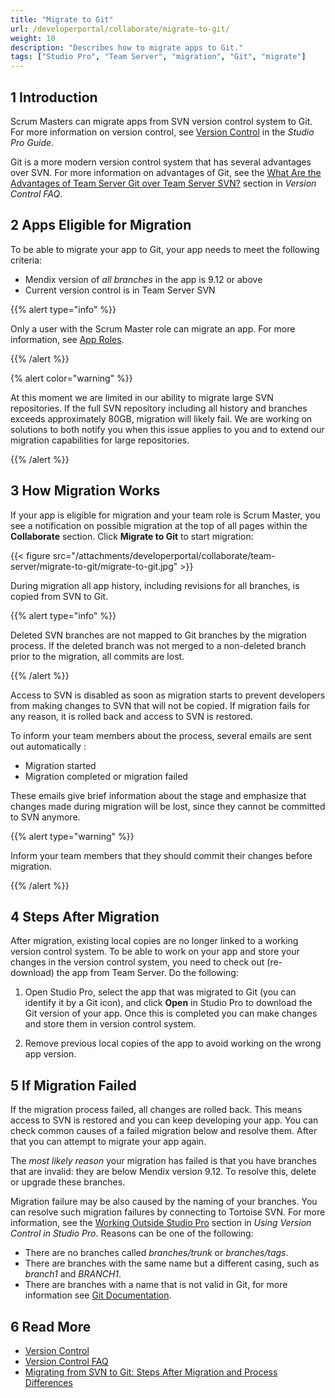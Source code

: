 ```yaml
---
title: "Migrate to Git"
url: /developerportal/collaborate/migrate-to-git/
weight: 10
description: "Describes how to migrate apps to Git."
tags: ["Studio Pro", "Team Server", "migration", "Git", "migrate"]
---
```


## 1 Introduction

Scrum Masters can migrate apps from SVN version control system to Git. For more information on version control, see [Version Control](/refguide/version-control/) in the *Studio Pro Guide*. 

Git is a more modern version control system that has several advantages over SVN. For more information on advantages of Git, see the [What Are the Advantages of Team Server Git over Team Server SVN?](/refguide/version-control-faq/#git-advantages) section in *Version Control FAQ*.

## 2 Apps Eligible for Migration

To be able to migrate your app to Git, your app needs to meet the following criteria:

* Mendix version of *all branches* in the app is 9.12 or above
* Current version control is in Team Server SVN

{{% alert type="info" %}}

Only a user with the Scrum Master role can migrate an app. For more information, see [App Roles](/developerportal/collaborate/app-roles/). 

{{% /alert %}}

{% alert color="warning" %}}

At this moment we are limited in our ability to migrate large SVN repositories. If the full SVN repository including all history and branches exceeds approximately 80GB, migration will likely fail. We are working on solutions to both notify you when this issue applies to you and to extend our migration capabilities for large repositories.

{{% /alert %}}

## 3 How Migration Works

If your app is eligible for migration and your team role is Scrum Master, you see a notification on possible migration at the top of all pages within the **Collaborate** section. Click **Migrate to Git** to start migration:

{{< figure src="/attachments/developerportal/collaborate/team-server/migrate-to-git/migrate-to-git.jpg" >}}

During migration all app history, including revisions for all branches, is copied from SVN to Git. 

{{% alert type="info" %}}

Deleted SVN branches are not mapped to Git branches by the migration process. If the deleted branch was not merged to a non-deleted branch prior to the migration, all commits are lost.

{{% /alert %}}

Access to SVN is disabled as soon as migration starts to prevent developers from making changes to SVN that will not be copied. If migration fails for any reason, it is rolled back and access to SVN is restored.

To inform your team members about the process, several emails are sent out automatically :

* Migration started
* Migration completed or migration failed

These emails give brief information about the stage and emphasize that changes made during migration will be lost, since they cannot be committed to SVN anymore.

{{% alert type="warning" %}}

Inform your team members that they should commit their changes before migration.

{{% /alert %}}

## 4 Steps After Migration

After migration, existing local copies are no longer linked to a working version control system. To be able to work on your app and store your changes in the version control system, you need to check out (re-download) the app from Team Server. Do the following:

1. Open Studio Pro, select the app that was migrated to Git (you can identify it by a Git icon), and click **Open** in Studio Pro to download the Git version of your app. Once this is completed you can make changes and store them in version control system.

2. Remove previous local copies of the app to avoid working on the wrong app version.

## 5 If Migration Failed

If the migration process failed, all changes are rolled back. This means access to SVN is restored and you can keep developing your app.
You can check common causes of a failed migration below and resolve them. After that you can attempt to migrate your app again.

The *most likely reason* your migration has failed is that you have branches that are invalid: they are below Mendix version 9.12. To resolve this, delete or upgrade these branches. 

Migration failure may be also caused by the naming of your branches. You can resolve such migration failures by connecting to Tortoise SVN. For more information, see the [Working Outside Studio Pro](/refguide/using-version-control-in-studio-pro/#working-outside-studio-pro) section in *Using Version Control in Studio Pro*. Reasons can be one of the following:

* There are no branches called *branches/trunk* or *branches/tags*.
* There are branches with the same name but a different casing, such as *branch1* and *BRANCH1*.
* There are branches with a name that is not valid in Git, for more information see [Git Documentation](https://git-scm.com/docs/git-check-ref-format).

## 6 Read More

* [Version Control](/refguide/version-control/)
* [Version Control FAQ](/refguide/version-control-faq/)
* [Migrating from SVN to Git: Steps After Migration and Process Differences](/refguide/svn-git-differences/)
